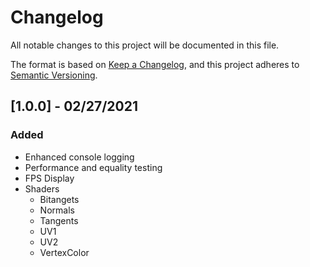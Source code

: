 # Changelog

All notable changes to this project will be documented in this file.

The format is based on [Keep a Changelog](https://keepachangelog.com/en/1.0.0/),
and this project adheres to [Semantic Versioning](https://semver.org/spec/v2.0.0.html).

## [1.0.0] - 02/27/2021

### Added

- Enhanced console logging
- Performance and equality testing
- FPS Display
- Shaders
  - Bitangets
  - Normals
  - Tangents
  - UV1
  - UV2
  - VertexColor
